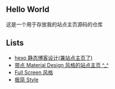 ## Hello World

这是一个用于存放我的站点主页源码的仓库

## Lists

- [hexo 静态博客设计(兼站点主页了)](http://hexo.hxtao.site/hxtao.site/0/)
- [带点 Material Design 风格的站点主页 ^_^](http://hexo.hxtao.site/hxtao.site/1/)
- [Full Screen 风格](http://hexo.hxtao.site/hxtao.site/2/)
- [极简 Style](http://hexo.hxtao.site/hxtao.site/3/)